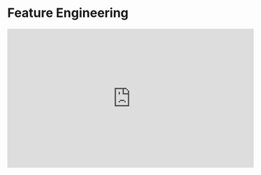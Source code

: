 # Feature Engineering

<iframe width="560" height="315" src="https://www.youtube.com/embed/aNJMej4DE1A" title="YouTube video player" frameborder="0" allow="accelerometer; autoplay; clipboard-write; encrypted-media; gyroscope; picture-in-picture" allowfullscreen></iframe>